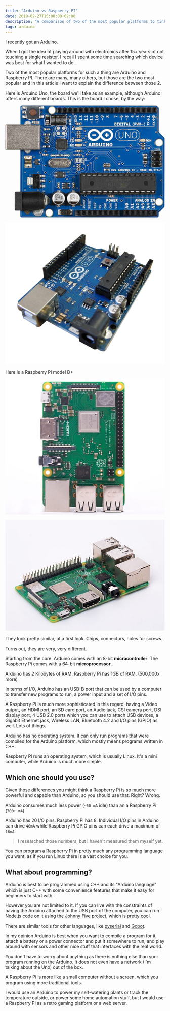 ```yaml
---
title: "Arduino vs Raspberry PI"
date: 2019-02-27T15:00:00+02:00
description: "A comparison of two of the most popular platforms to tinker with"
tags: arduino
---
```


I recently got an Arduino.

When I got the idea of playing around with electronics after 15+ years of not touching a single resistor, I recall I spent some time searching which device was best for what I wanted to do.

Two of the most popular platforms for such a thing are Arduino and Raspberry PI. There are many, many others, but those are the two most popular and in this article I want to explain the difference between those 2.

Here is Arduino Uno, the board we'll take as an example, although Arduino offers many different boards. This is the board I chose, by the way:

![](arduino_uno_large-comp.jpg)

![](1200px-Arduino-uno-perspective-transparent.jpg)

Here is a Raspberry Pi model B+

![](Screenshot%202019-02-19%20at%2015.34.33.jpg)

![](Screenshot%202019-02-19%20at%2015.34.16.jpg)

They look pretty similar, at a first look. Chips, connectors, holes for screws.

Turns out, they are very, very different.

Starting from the core. Arduino comes with an 8-bit **microcontroller**. The Raspberry Pi comes with a 64-bit **microprocessor**.

Arduino has 2 Kilobytes of RAM.
Raspberry Pi has 1GB of RAM. (500,000x more)

In terms of I/O, Arduino has an USB-B port that can be used by a computer to transfer new programs to run, a power input and a set of I/O pins.

A Raspberry Pi is much more sophisticated in this regard, having a Video output, an HDMI port, an SD card port, an Audio jack, CSI camera port, DSI display port, 4 USB 2.0 ports which you can use to attach USB devices, a Gigabit Ethernet jack, Wireless LAN, Bluetooth 4.2 and I/O pins (GPIO) as well. Lots of things.

Arduino has no operating system. It can only run programs that were compiled for the Arduino platform, which mostly means programs written in C++.

Raspberry Pi runs an operating system, which is usually Linux. It's a mini computer, while Arduino is much more simple.

## Which one should you use?

Given those differences you might think a Raspberry Pi is so much more powerful and capable than Arduino, so you should use that. Right? Wrong.

Arduino consumes much less power (`~50 mA` idle) than an a Raspberry Pi (`700+ mA`)

Arduino has 20 I/O pins. Raspberry Pi has 8.
Individual I/O pins in Arduino can drive `40mA` while Raspberry Pi GPIO pins can each drive a maximum of `16mA`.

> I researched those numbers, but I haven't measured them myself yet.

You can program a Raspberry Pi in pretty much any programming language you want, as if you run Linux there is a vast choice for you.

## What about programming?

Arduino is best to be programmed using C++ and its "Arduino language" which is just C++ with some convenience features that make it easy for beginners to start with.

However you are not limited to it. If you can live with the constraints of having the Arduino attached to the USB port of the computer, you can run Node.js code on it using the [Johnny Five](http://johnny-five.io) project, which is pretty cool.

There are similar tools for other languages, like [pyserial](https://github.com/pyserial/pyserial) and [Gobot](https://gobot.io/).

In my opinion Arduino is best when you want to compile a program for it, attach a battery or a power connector and put it somewhere to run, and play around with sensors and other nice stuff that interfaces with the real world.

You don't have to worry about anything as there is nothing else than your program running on the Arduino. It does not even have a network (I'm talking about the Uno) out of the box.

A Raspberry Pi is more like a small computer without a screen, which you program using more traditional tools.

I would use an Arduino to power my self-watering plants or track the temperature outside, or power some home automation stuff, but I would use a Raspberry Pi as a retro gaming platform or a web server.
